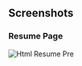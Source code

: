 ## Screenshots
### Resume Page


![Html Resume Pre](https://user-images.githubusercontent.com/105370811/192711518-94915776-4727-474e-a1be-8577409053ba.PNG)
